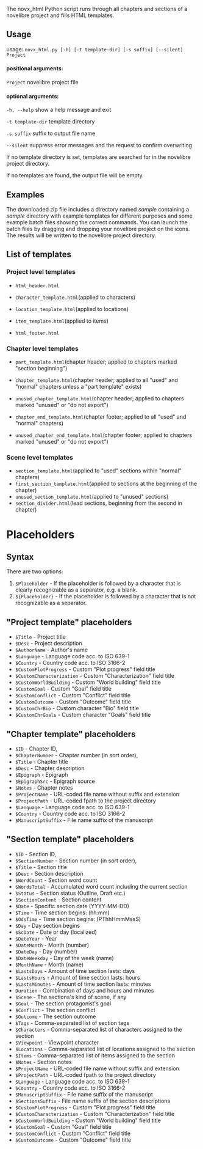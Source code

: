The novx_html Python script runs through all chapters and sections of a novelibre project and fills HTML templates.

## Usage
usage: `novx_html.py [-h] [-t template-dir] [-s suffix] [--silent] Project`

#### positional arguments:
 `Project`     novelibre project file

#### optional arguments:
 `-h, --help`    show a help message and exit
 
 `-t template-dir` template directory
 
 `-s suffix`    suffix to output file name
 
 `--silent`     suppress error messages and the request to confirm overwriting

If no template directory is set, templates are searched for in the novelibre 
project directory.

If no templates are found, the output file will be empty.


## Examples
The downloaded zip file includes a directory named *sample* containing a *sample* 
directory with example templates for different purposes and some example batch files 
showing the correct commands. 
You can launch the batch files by dragging and dropping your novelibre project on 
the icons. 
The results will be written to the novelibre project directory.


## List of templates

### Project level templates

- `html_header.html`

- `character_template.html`(applied to characters)
- `location_template.html`(applied to locations)
- `item_template.html`(applied to items)

- `html_footer.html`

### Chapter level templates

- `part_template.html`(chapter header; applied to chapters marked "section beginning")
- `chapter_template.html`(chapter header; applied to all "used" and "normal" chapters unless a "part template" exists)
- `unused_chapter_template.html`(chapter header; applied to chapters marked "unused" or "do not export")


- `chapter_end_template.html`(chapter footer; applied to all "used" and "normal" chapters)
- `unused_chapter_end_template.html`(chapter footer; applied to chapters marked "unused" or "do not export")



### Scene level templates

- `section_template.html`(applied to "used" sections within "normal" chapters)
- `first_section_template.html`(applied  to sections at the beginning of the chapter)
- `unused_section_template.html`(applied to "unused" sections)
- `section_divider.html`(lead sections, beginning from the second in chapter)


# Placeholders

## Syntax

There are two options:

1.  `$Placeholder` - If the placeholder is followed by a character that
    is clearly recognizable as a separator, e.g. a blank.
2.  `${Placeholder}` - If the placeholder is followed by a character
    that is not recognizable as a separator.

## \"Project template\" placeholders

-   `$Title` - Project title
-   `$Desc` - Project description
-   `$AuthorName` - Author\'s name
-   `$Language` - Language code acc. to ISO 639-1
-   `$Country` - Country code acc. to ISO 3166-2
-   `$CustomPlotProgress` - Custom \"Plot progress\" field title
-   `$CustomCharacterization` - Custom \"Characterization\" field title
-   `$CustomWorldBuilding` - Custom \"World building\" field title
-   `$CustomGoal` - Custom \"Goal\" field title
-   `$CustomConflict` - Custom \"Conflict\" field title
-   `$CustomOutcome` - Custom \"Outcome\" field title
-   `$CustomChrBio` - Custom character \"Bio\" field title
-   `$CustomChrGoals` - Custom character \"Goals\" field title

## \"Chapter template\" placeholders

-   `$ID` - Chapter ID,
-   `$ChapterNumber` - Chapter number (in sort order),
-   `$Title` - Chapter title
-   `$Desc` - Chapter description
-   `$Epigraph` - Epigraph
-   `$EpigraphSrc` - Epigraph source
-   `$Notes` - Chapter notes
-   `$ProjectName` - URL-coded file name without suffix and extension
-   `$ProjectPath` - URL-coded fpath to the project directory
-   `$Language` - Language code acc. to ISO 639-1
-   `$Country` - Country code acc. to ISO 3166-2
-   `$ManuscriptSuffix` - File name suffix of the manuscript

## \"Section template\" placeholders

-   `$ID` - Section ID,
-   `$SectionNumber` - Section number (in sort order),
-   `$Title` - Section title
-   `$Desc` - Section description
-   `$WordCount` - Section word count
-   `$WordsTotal` - Accumulated word count including the current section
-   `$Status` - Section status (Outline, Draft etc.)
-   `$SectionContent` - Section content
-   `$Date` - Specific section date (YYYY-MM-DD)
-   `$Time` - Time section begins: (hh:mm)
-   `$OdsTime` - Time section begins: (PThhHmmMssS)
-   `$Day` - Day section begins
-   `$ScDate` - Date or day (localized)
-   `$DateYear` - Year
-   `$DateMonth` - Month (number)
-   `$DateDay` - Day (number)
-   `$DateWeekday` - Day of the week (name)
-   `$MonthName` - Month (name)
-   `$LastsDays` - Amount of time section lasts: days
-   `$LastsHours` - Amount of time section lasts: hours
-   `$LastsMinutes` - Amount of time section lasts: minutes
-   `Duration` - Combination of days and hours and minutes
-   `$Scene` - The sections\'s kind of scene, if any
-   `$Goal` - The section protagonist\'s goal
-   `$Conflict` - The section conflict
-   `$Outcome` - The section outcome
-   `$Tags` - Comma-separated list of section tags
-   `$Characters` - Comma-separated list of characters assigned to the
    section
-   `$Viewpoint` - Viewpoint character
-   `$Locations` - Comma-separated list of locations assigned to the
    section
-   `$Items` - Comma-separated list of items assigned to the section
-   `$Notes` - Section notes
-   `$ProjectName` - URL-coded file name without suffix and extension
-   `$ProjectPath` - URL-coded fpath to the project directory
-   `$Language` - Language code acc. to ISO 639-1
-   `$Country` - Country code acc. to ISO 3166-2
-   `$ManuscriptSuffix` - File name suffix of the manuscript
-   `$SectionsSuffix` - File name suffix of the section descriptions
-   `$CustomPlotProgress` - Custom \"Plot progress\" field title
-   `$CustomCharacterization` - Custom \"Characterization\" field title
-   `$CustomWorldBuilding` - Custom \"World building\" field title
-   `$CustomGoal` - Custom \"Goal\" field title
-   `$CustomConflict` - Custom \"Conflict\" field title
-   `$CustomOutcome` - Custom \"Outcome\" field title
